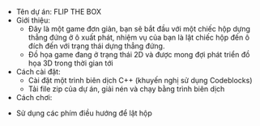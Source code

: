 - Tên dự án: FLIP THE BOX
- Giới thiệu:
  + Đây là một game đơn giản, bạn sẽ bắt đầu với một chiếc hộp dựng thẳng đứng ở ô xuất phát, nhiệm vụ của bạn là lật chiếc hộp đến ô đích đến với trạng thái dựng thẳng đứng.
  + Đồ họa game đang ở trạng thái 2D và được mong đợi phát triển đồ họa 3D trong thời gian tới
- Cách cài đặt:
  + Cài đặt một trình biên dịch C++ (khuyến nghị sử dụng Codeblocks)
  + Tải file zip của dự án, giải nén và chạy bằng trình biên dịch
 - Cách chơi:
  + Sử dụng các phím điều hướng để lật hộp
